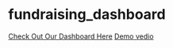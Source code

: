 # fundraising_dashboard
[Check Out Our Dashboard Here](https://imaginative-faun-f671b7.netlify.app/)
[Demo vedio](https://drive.google.com/file/d/1NKzhEXD0S_6P4S-7soZfWu1AVz0DO5Pd/view?usp=sharing)
